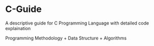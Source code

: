 # C-Guide

A descriptive guide for C Programming Language with detailed code explaination


Programming Methodology + Data Structure + Algorithms
